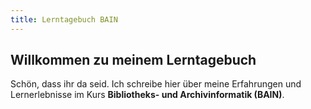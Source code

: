 ```yaml
---
title: Lerntagebuch BAIN
---
```


## Willkommen zu meinem Lerntagebuch

Schön, dass ihr da seid. Ich schreibe hier über meine Erfahrungen und Lernerlebnisse im Kurs **Bibliotheks- und Archivinformatik (BAIN)**.
